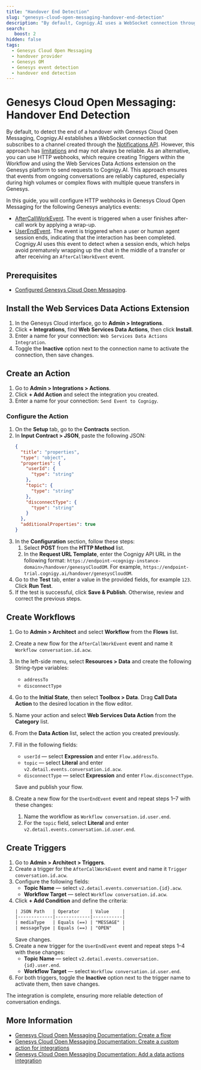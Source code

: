 ```yaml
---
title: "Handover End Detection"
slug: "genesys-cloud-open-messaging-handover-end-detection"
description: "By default, Cognigy.AI uses a WebSocket connection through the Notifications API to detect handover completion. Alternatively, you can use HTTP webhooks with Triggers and Web Services Data Actions to send requests to Cognigy.AI."
search:
   boost: 2
hidden: false
tags:
  - Genesys Cloud Open Messaging
  - handover provider
  - Genesys OM
  - Genesys event detection
  - handover end detection
---
```


# Genesys Cloud Open Messaging: Handover End Detection

By default, to detect the end of a handover with Genesys Cloud Open Messaging, Cognigy.AI establishes a WebSocket connection that subscribes to a channel created through the [Notifications API](https://developer.genesys.cloud/notificationsalerts/notifications/notifications-apis). 
However,
this approach has [limitations](https://developer.genesys.cloud/notificationsalerts/notifications/#usage-limitations)
and may not always be reliable.
As an alternative, you can use HTTP webhooks,
which require creating Triggers within the Workflow and using the Web Services Data Actions extension on the Genesys platform
to send requests to Cognigy.AI.
This approach ensures that events from ongoing conversations are reliably captured,
especially during high volumes or complex flows with multiple queue transfers in Genesys.

In this guide, you will configure HTTP webhooks in Genesys Cloud Open Messaging for the following Genesys analytics events:

- [AfterCallWorkEvent](https://developer.genesys.cloud/analyticsdatamanagement/analytics/detail/analytics-detail-events#aftercallworkevent). The event is triggered when a user finishes after-call work by applying a wrap-up.
- [UserEndEvent](https://developer.genesys.cloud/analyticsdatamanagement/analytics/detail/analytics-detail-events#userendevent). The event is triggered when a user or human agent session ends, indicating that the interaction has been completed. Cognigy.AI uses this event to detect when a session ends, which helps avoid prematurely wrapping up the chat in the middle of a transfer or after receiving an `AfterCallWorkEvent` event.

## Prerequisites

- [Configured Genesys Cloud Open Messaging](genesys-cloud-open-messaging.md). 

## Install the Web Services Data Actions Extension

1. In the Genesys Cloud interface, go to **Admin > Integrations**.
2. Click **+ Integrations**, find **Web Services Data Actions**, then click **Install**. 
3. Enter a name for your connection: `Web Services Data Actions Integration`.
4. Toggle the **Inactive** option next to the connection name to activate the connection, then save changes.

## Create an Action

1. Go to **Admin > Integrations > Actions**.
2. Click **+ Add Action** and select the integration you created.
3. Enter a name for your connection: `Send Event to Cognigy`.

### Configure the Action

1. On the **Setup** tab, go to the **Contracts** section.
2. In **Input Contract > JSON**, paste the following JSON:
    ```json
    {
      "title": "properties",
      "type": "object",
      "properties": {
        "userId": {
          "type": "string"
        },
        "topic": {
          "type": "string"
        },
        "disconnectType": {
          "type": "string"
        }
      },
      "additionalProperties": true
    }
    ```
3. In the **Configuration** section, follow these steps:
    1. Select **POST** from the **HTTP Method** list.
    2. In the **Request URL Template**, enter the Cognigy API URL in the following format: `https://endpoint-<cognigy-instance-domain>/handover/genesysCloudOM`. For example, `https://endpoint-trial.cognigy.ai/handover/genesysCloudOM`.
4. Go to the **Test** tab, enter a value in the provided fields, for example `123`. Click **Run Test**.
5. If the test is successful, click **Save & Publish**. Otherwise, review and correct the previous steps.

## Create Workflows

1. Go to **Admin > Architect** and select **Workflow** from the **Flows** list.
2. Create a new flow for the `AfterCallWorkEvent` event and name it `Workflow conversation.id.acw`. 
3. In the left-side menu, select **Resources > Data** and create the following String-type variables:
    - `addressTo`
    - `disconnectType`
4. Go to the **Initial State**, then select **Toolbox > Data**. Drag **Call Data Action** to the desired location in the flow editor.
5. Name your action and select **Web Services Data Action** from the **Category** list.
6. From the **Data Action** list, select the action you created previously.
7. Fill in the following fields:
    - `userId` — select **Expression** and enter `Flow.addressTo`.
    - `topic` — select **Literal** and enter `v2.detail.events.conversation.id.acw`.
    - `disconnectType` — select **Expression** and enter `Flow.disconnectType`.

   Save and publish your flow.
8. Create a new flow for the `UserEndEvent` event and repeat steps 1–7 with these changes:
    1. Name the workflow as `Workflow conversation.id.user.end`.
    2. For the `topic` field, select **Literal** and enter `v2.detail.events.conversation.id.user.end`.

## Create Triggers

1. Go to **Admin > Architect > Triggers**.
2. Create a trigger for the `AfterCallWorkEvent` event and name it `Trigger conversation.id.acw`.
3. Configure the following fields:
    - **Topic Name** — select `v2.detail.events.conversation.{id}.acw`.
    - **Workflow Target** — select `Workflow conversation.id.acw`.
4. Click **+ Add Condition** and define the criteria:
   ```txt
   | JSON Path   | Operator    | Value     |
   |-------------|-------------|-----------|
   | mediaType   | Equals (==) | "MESSAGE" |
   | messageType | Equals (==) | "OPEN"    |
   ```
   Save changes.
5. Create a new trigger for the `UserEndEvent` event and repeat steps 1–4 with these changes:
    - **Topic Name** — select `v2.detail.events.conversation.{id}.user.end`.
    - **Workflow Target** — select `Workflow conversation.id.user.end`.
6. For both triggers, toggle the **Inactive** option next to the trigger name to activate them, then save changes.

The integration is complete, ensuring more reliable detection of conversation endings.

## More Information

- [Genesys Cloud Open Messaging Documentation: Create a flow](https://help.mypurecloud.com/articles/create-call-flow/)
- [Genesys Cloud Open Messaging Documentation: Create a custom action for integrations](https://help.mypurecloud.com/articles/create-custom-action-integrations/)
- [Genesys Cloud Open Messaging Documentation: Add a data actions integration](https://help.mypurecloud.com/articles/add-a-data-actions-integration/)
